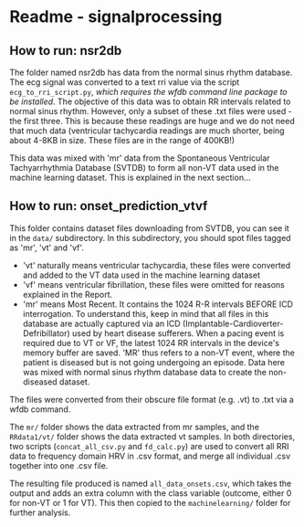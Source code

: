 # Readme - signalprocessing

## How to run: nsr2db

The folder named nsr2db has data from the normal sinus rhythm database. The ecg signal was converted to a text rri value via the script `ecg_to_rri_script.py`, _which requires the wfdb command line package to be installed_. The objective of this data was to obtain RR intervals related to normal sinus rhythm. However, only a subset of these .txt files were used - the first three. This is because these readings are huge and we do not need that much data (ventricular tachycardia readings are much shorter, being about 4-8KB in size. These files are in the range of 400KB!)

This data was mixed with 'mr' data from the Spontaneous Ventricular Tachyarrhythmia Database (SVTDB) to form all non-VT data used in the machine learning dataset. This is explained in the next section...

## How to run: onset_prediction_vtvf

This folder contains dataset files downloading from SVTDB, you can see it in the `data/` subdirectory. In this subdirectory, you should spot files tagged as 'mr', 'vt' and 'vf'.

- 'vt' naturally means ventricular tachycardia, these files were converted and added to the VT data used in the machine learning dataset
- 'vf' means ventricular fibrillation, these files were omitted for reasons explained in the Report.
- 'mr' means Most Recent. It contains the 1024 R-R intervals BEFORE ICD interrogation. To understand this, keep in mind that all files in this database are actually captured via an ICD (Implantable-Cardioverter-Defribillator) used by heart disease sufferers. When a pacing event is required due to VT or VF, the latest 1024 RR intervals in the device's memory buffer are saved. 'MR' thus refers to a non-VT event, where the patient is diseased but is not going undergoing an episode. Data here was mixed with normal sinus rhythm database data to create the non-diseased dataset.

The files were converted from their obscure file format (e.g. .vt) to .txt via a wfdb command.

The `mr/` folder shows the data extracted from mr samples, and the `RRdata1/vt/` folder shows the data extracted vt samples. In both directories, two scripts (`concat_all_csv.py` and `fd_calc.py`) are used to convert all RRI data to frequency domain HRV in .csv format, and merge all individual .csv together into one .csv file. 

The resulting file produced is named `all_data_onsets.csv`, which takes the output and adds an extra column with the class variable (outcome, either 0 for non-VT or 1 for VT). This then copied to the `machinelearning/` folder for further analysis.